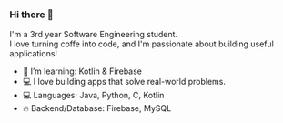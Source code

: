 
### Hi there 👋  
I'm a 3rd year Software Engineering student.  
I love turning coffe into code, and I'm passionate about building useful applications!

- 🌱 I’m learning: Kotlin & Firebase
- 💻 I love building apps that solve real-world problems.
 - 💻 Languages: Java, Python, C, Kotlin 
- 🔥 Backend/Database: Firebase, MySQL  
